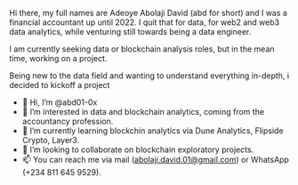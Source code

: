 Hi there, my full names are Adeoye Abolaji David (abd for short) and I was a financial accountant up until 2022. 
I quit that for data, for web2 and web3 data analytics, while venturing still towards being a data engineer. 

I am currently seeking data or blockchain analysis roles, but in the mean time, working on a project. 

Being new to the data field and wanting to understand everything in-depth, i decided to kickoff a project


- 👋 Hi, I’m @abd01-0x
- 👀 I’m interested in data and blockchain analytics, coming from the accountancy profession.
- 🌱 I’m currently learning blockchin analytics via Dune Analytics, Flipside Crypto, Layer3.
- 💞️ I’m looking to collaborate on blockchain exploratory projects.
- 📫 You can reach me via mail (abolaji.david.01@gmail.com) or WhatsApp (+234 811 645 9529).

<!---
abd01-0x/abd01-0x is a ✨ special ✨ repository because its `README.md` (this file) appears on your GitHub profile.
You can click the Preview link to take a look at your changes.
--->
